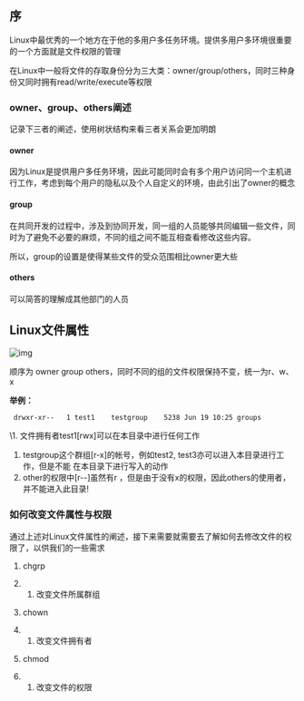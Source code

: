 ## 序

Linux中最优秀的一个地方在于他的多用户多任务环境。提供多用户多环境很重要的一个方面就是文件权限的管理

在Linux中一般将文件的存取身份分为三大类：owner/group/others，同时三种身份又同时拥有read/write/execute等权限

### owner、group、others阐述

记录下三者的阐述，使用树状结构来看三者关系会更加明朗

#### owner

因为Linux是提供用户多任务环境，因此可能同时会有多个用户访问同一个主机进行工作，考虑到每个用户的隐私以及个人自定义的环境，由此引出了owner的概念

#### group

在共同开发的过程中，涉及到协同开发，同一组的人员能够共同编辑一些文件，同时为了避免不必要的麻烦，不同的组之间不能互相查看修改这些内容。

所以，group的设置是使得某些文件的受众范围相比owner更大些

#### others

可以简答的理解成其他部门的人员

## Linux文件属性

![img](https://cdn.nlark.com/yuque/0/2021/png/2099170/1634888426826-5a0cf6d4-858d-460f-a62e-c8b57e2abe2c.png)

顺序为 owner group others，同时不同的组的文件权限保持不变，统一为r、w、x

**举例：**

```bash
 drwxr-xr--   1 test1    testgroup    5238 Jun 19 10:25 groups
```

 \1. 文件拥有者test1[rwx]可以在本目录中进行任何工作

1. testgroup这个群组[r-x]的帐号，例如test2, test3亦可以进入本目录进行工作，但是不能 在本目录下进行写入的动作
2. other的权限中[r--]虽然有r ，但是由于没有x的权限，因此others的使用者，并不能进入此目录! 

### 如何改变文件属性与权限 

通过上述对Linux文件属性的阐述，接下来需要就需要去了解如何去修改文件的权限了，以供我们的一些需求

1. chgrp

1. 1. 改变文件所属群组

1. chown

1. 1. 改变文件拥有者

1. chmod

1. 1. 改变文件的权限